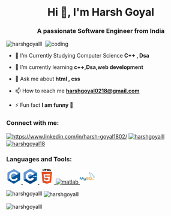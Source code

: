 
<h1 align="center">Hi 👋, I'm Harsh Goyal</h1>
<h3 align="center">A passionate Software Engineer from India</h3>
<img align="right" alt="coding" width="400" src="https://user-images.githubusercontent.com/55389276/140866485-8fb1c876-9a8f-4d6a-98dc-08c4981eaf70.gif">


<p align="left"> <img src="https://komarev.com/ghpvc/?username=harshgoyalll&label=Profile%20views&color=0e75b6&style=flat" alt="harshgoyalll" /> </p>

- 🔭 I’m Currently Studying Computer Science **C++ , Dsa**

- 🌱 I’m currently learning **c++,Dsa,web development**

- 💬 Ask me about **html , css**

- 📫 How to reach me **harshgoyal0218@gmail.com**

- ⚡ Fun fact **I am funny 🤣**

<h3 align="left">Connect with me:</h3>
<p align="left">
<a href="https://linkedin.com/in/https://www.linkedin.com/in/harsh-goyal1802/" target="blank"><img align="center" src="https://raw.githubusercontent.com/rahuldkjain/github-profile-readme-generator/master/src/images/icons/Social/linked-in-alt.svg" alt="https://www.linkedin.com/in/harsh-goyal1802/" height="30" width="40" /></a>
<a href="https://instagram.com/harshgoyalll" target="blank"><img align="center" src="https://raw.githubusercontent.com/rahuldkjain/github-profile-readme-generator/master/src/images/icons/Social/instagram.svg" alt="harshgoyalll" height="30" width="40" /></a>
<a href="https://www.leetcode.com/harshgoyal18" target="blank"><img align="center" src="https://raw.githubusercontent.com/rahuldkjain/github-profile-readme-generator/master/src/images/icons/Social/leet-code.svg" alt="harshgoyal18" height="30" width="40" /></a>
</p>

<h3 align="left">Languages and Tools:</h3>
<p align="left"> <a href="https://www.cprogramming.com/" target="_blank" rel="noreferrer"> <img src="https://raw.githubusercontent.com/devicons/devicon/master/icons/c/c-original.svg" alt="c" width="40" height="40"/> </a> <a href="https://www.w3schools.com/cpp/" target="_blank" rel="noreferrer"> <img src="https://raw.githubusercontent.com/devicons/devicon/master/icons/cplusplus/cplusplus-original.svg" alt="cplusplus" width="40" height="40"/> </a> <a href="https://www.w3.org/html/" target="_blank" rel="noreferrer"> <img src="https://raw.githubusercontent.com/devicons/devicon/master/icons/html5/html5-original-wordmark.svg" alt="html5" width="40" height="40"/> </a> <a href="https://www.mathworks.com/" target="_blank" rel="noreferrer"> <img src="https://upload.wikimedia.org/wikipedia/commons/2/21/Matlab_Logo.png" alt="matlab" width="40" height="40"/> </a> <a href="https://www.mysql.com/" target="_blank" rel="noreferrer"> <img src="https://raw.githubusercontent.com/devicons/devicon/master/icons/mysql/mysql-original-wordmark.svg" alt="mysql" width="40" height="40"/> </a> </p>

<p><img align="left" src="https://github-readme-stats.vercel.app/api/top-langs?username=harshgoyalll&show_icons=true&locale=en&layout=compact" alt="harshgoyalll" /></p>

<p>&nbsp;<img align="center" src="https://github-readme-stats.vercel.app/api?username=harshgoyalll&show_icons=true&locale=en" alt="harshgoyalll" /></p>

<p><img align="center" src="https://github-readme-streak-stats.herokuapp.com/?user=harshgoyalll&" alt="harshgoyalll" /></p>



